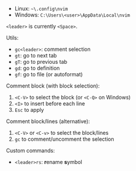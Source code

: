 - Linux: `~\.config\nvim`
- Windows: `C:\Users\<user>\AppData\Local\nvim`

`<leader>` is currently `<Space>`.

Utils:
- `gc<leader>`: comment selection 
- `gt`: go to next tab 
- `gT`: go to previous tab
- `gd`: go to definition
- `gf`: go to file (or autoformat)

Comment block (with block selection):
1. `<C-V>` to select the block (or `<C-Q>` on Windows)
2. `<I>` to insert before each line
3. `Esc` to apply

Comment block/lines (alternative):
1. `<C-V>` or `<C-v>` to select the block/lines
2. `gc` to comment/uncomment the selection

Custom commands:
- `<leader>rs`: **r**ename **s**ymbol
